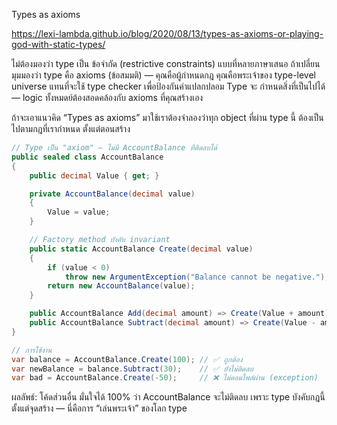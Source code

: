 Types as axioms

https://lexi-lambda.github.io/blog/2020/08/13/types-as-axioms-or-playing-god-with-static-types/

ไม่ต้องมองว่า type เป็น ข้อจำกัด (restrictive constraints) แบบที่หลายภาษาเสนอ ถ้าเปลี่ยนมุมมองว่า type คือ axioms (ข้อสมมติ) — คุณคือผู้กำหนดกฎ คุณคือพระเจ้าของ type-level universe แทนที่จะใช้ type checker เพื่อป้องกันค่าแปลกปลอม Type จะ กำหนดสิ่งที่เป็นไปได้ — logic ทั้งหมดย์ต้องสอดคล้องกับ axioms ที่คุณสร้างเอง  

ถ้าจะเอาแนวคิด “Types as axioms” มาใช้เราต้องจำลองว่าทุก object ที่ผ่าน type นี้ ต้องเป็นไปตามกฎที่เรากำหนด ตั้งแต่ตอนสร้าง

```c#
// Type เป็น "axiom" — ไม่มี AccountBalance ที่ติดลบได้
public sealed class AccountBalance
{
    public decimal Value { get; }

    private AccountBalance(decimal value)
    {
        Value = value;
    }

    // Factory method บังคับ invariant
    public static AccountBalance Create(decimal value)
    {
        if (value < 0)
            throw new ArgumentException("Balance cannot be negative.");
        return new AccountBalance(value);
    }

    public AccountBalance Add(decimal amount) => Create(Value + amount);
    public AccountBalance Subtract(decimal amount) => Create(Value - amount);
}

// การใช้งาน
var balance = AccountBalance.Create(100); // ✅ ถูกต้อง
var newBalance = balance.Subtract(30);    // ✅ ยังไม่ติดลบ
var bad = AccountBalance.Create(-50);     // ❌ ไม่คอมไพล์ผ่าน (exception)
```

ผลลัพธ์: โค้ดส่วนอื่น มั่นใจได้ 100% ว่า AccountBalance จะไม่ติดลบ เพราะ type บังคับกฎนี้ตั้งแต่จุดสร้าง — นี่คือการ “เล่นพระเจ้า” ของโลก type
